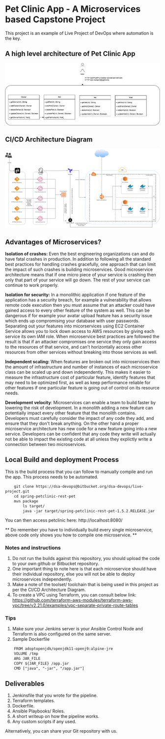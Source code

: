 # Pet Clinic App - A Microservices based Capstone Project

This project is an example of Live Project of DevOps where automation is the key.

## A high level architecture of Pet Clinic App

![PetClinicApp](images/PetClinicApp.png)


## CI/CD Architecture Diagram

![capstone](images/capstone.png)



## Advantages of  Microservices?


__Isolation of crashes:__ Even the best engineering organizations can and do have fatal crashes in production. In addition to following all the standard best practices for handling crashes gracefully, one approach that can limit the impact of such crashes is building microservices. Good microservice architecture means that if one micro piece of your service is crashing then only that part of your service will go down. The rest of your service can continue to work properly.

__Isolation for security:__ In a monolithic application if one feature of the application has a security breach, for example a vulnerability that allows remote code execution then you must assume that an attacker could have gained access to every other feature of the system as well. This can be dangerous if for example your avatar upload feature has a security issue which ends up compromising your database with user passwords. Separating out your features into micorservices using EC2 Container Service allows you to lock down access to AWS resources by giving each service its own IAM role. When microservice best practices are followed the result is that if an attacker compromises one service they only gain access to the resources of that service, and can't horizontally access other resources from other services without breaking into those services as well.

__Independent scaling:__ When features are broken out into microservices then the amount of infrastructure and number of instances of each microservice class can be scaled up and down independently. This makes it easier to measure the infrastructure cost of particular feature, identify features that may need to be optimized first, as well as keep performance reliable for other features if one particular feature is going out of control on its resource needs.

__Development velocity__: Microservices can enable a team to build faster by lowering the risk of development. In a monolith adding a new feature can potentially impact every other feature that the monolith contains. Developers must carefully consider the impact of any code they add, and ensure that they don't break anything. On the other hand a proper microservice architecture has new code for a new feature going into a new service. Developers can be confident that any code they write will actually not be able to impact the existing code at all unless they explictly write a connection between two microservices.


## Local Build and deployment Process

This is the build process that you can follow to manually compile and run the app. This process needs to be automated.

```
	git clone https://dsa-devops@bitbucket.org/dsa-devops/live-project.git
	cd spring-petclinic-rest-pet
	mvn package 
        ls target/                                  
        java -jar target/spring-petclinic-rest-pet-1.5.2.RELEASE.jar
```

You can then access petclinic here: http://localhost:8080/

** Do remember you have to individually build every single microservice, above code only shows you how to compile one microservice. **

### Notes and instructions

1. Do not run the builds against this repository, you should upload the code to your own github or Bitbucket repository.
2. One important thing to note here is that each microservice should have their individual repository, else you will not be able to deploy microservices independently.
3. Make a note of the toolset/ toolchain that is being used in this project as per the CI/CD Architecture Diagram.
4. To create a VPC using Terraform, you can consult below link:
https://github.com/terraform-aws-modules/terraform-aws-vpc/tree/v2.21.0/examples/vpc-separate-private-route-tables

### Tips

1. Make sure your Jenkins server is your Ansible Control Node and Terraform is also configured on the same server.
2. Sample Dockerfile

```
	FROM adoptopenjdk/openjdk11-openj9:alpine-jre
	VOLUME /tmp
	ARG JAR_FILE
	COPY ${JAR_FILE} /app.jar
	CMD ["java", "-jar", "/app.jar"]
```

## Deliverables

1. Jenkinsfile that you wrote for the pipeline.
2. Terraform templates.
3. Dockerfile.
4. Ansible Playbooks/ Roles.
5. A short writeup on how the pipeline works.
6. Any custom scripts if any used.

Alternatively, you can share your Git repository with us.
